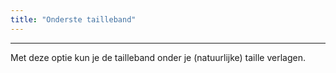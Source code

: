 ```yaml
---
title: "Onderste tailleband"
---
```


***

Met deze optie kun je de tailleband onder je (natuurlijke) taille verlagen.




